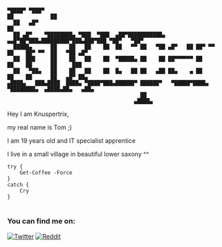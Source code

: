 ```                                                                                ▄▄            
▀████▀ ▀███▀                                                         ██            ██            
  ██   ▄█▀                                                           ██                          
  ██ ▄█▀    ▀████████▄ ▀███  ▀███  ▄██▀███████████▄  ▄▄█▀██▀███▄█████████▀███▄███▀███ ▀██▀   ▀██▀
  █████▄      ██    ██   ██    ██  ██   ▀▀ ██   ▀██ ▄█▀   ██ ██▀ ▀▀  ██    ██▀ ▀▀  ██   ▀██ ▄█▀  
  ██  ███     ██    ██   ██    ██  ▀█████▄ ██    ██ ██▀▀▀▀▀▀ ██      ██    ██      ██     ███    
  ██   ▀██▄   ██    ██   ██    ██  █▄   ██ ██   ▄██ ██▄    ▄ ██      ██    ██      ██   ▄█▀ ██▄  
▄████▄   ███▄████  ████▄ ▀████▀███▄██████▀ ██████▀   ▀█████▀████▄    ▀████████▄  ▄████▄██▄   ▄██▄
                                           ██                                                    
                                         ▄████▄                                                  
```
Hey I am Knuspertrix,

my real name is Tom ;)

I am 19 years old and IT specialist apprentice

I live in a small village in beautiful lower saxony ^^

```
try {
    Get-Coffee -Force
}
catch {
    Cry
}
```
#
### You can find me on:
[![Twitter](https://cdn.svgporn.com/logos/twitter.svg)](https://twitter.com/Knuspertrix_ork) [![Reddit](https://cdn.svgporn.com/logos/reddit.svg)](https://www.reddit.com/user/knuspertrix) 


